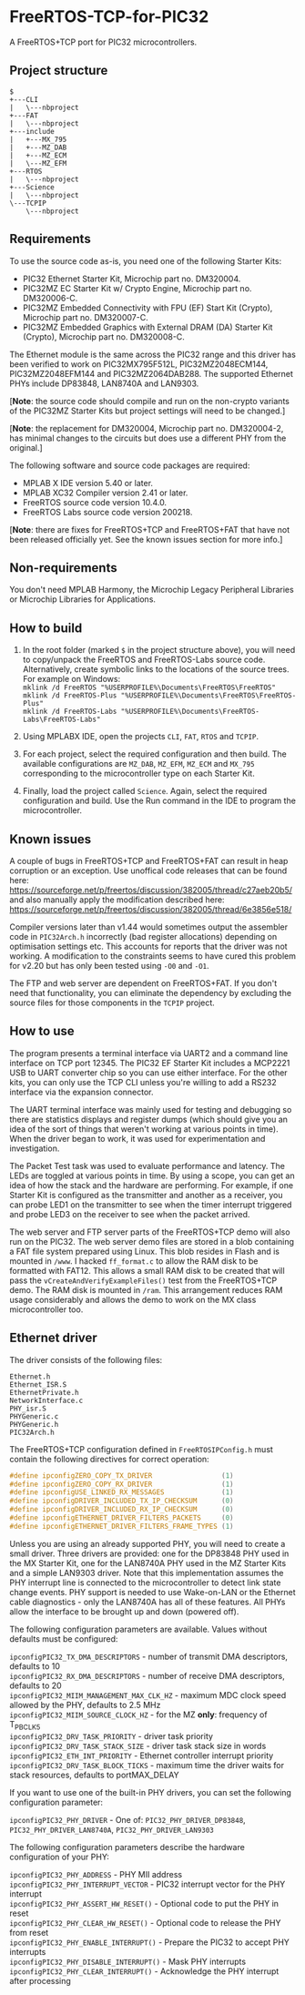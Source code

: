 # FreeRTOS-TCP-for-PIC32

A FreeRTOS+TCP port for PIC32 microcontrollers.

## Project structure
```
$
+---CLI
|   \---nbproject
+---FAT
|   \---nbproject
+---include
|   +---MX_795
|   +---MZ_DAB
|   +---MZ_ECM
|   \---MZ_EFM
+---RTOS
|   \---nbproject
+---Science
|   \---nbproject
\---TCPIP
    \---nbproject
```
## Requirements
To use the source code as-is, you need one of the following Starter Kits:

  * PIC32 Ethernet Starter Kit, Microchip part no. DM320004.
  * PIC32MZ EC Starter Kit w/ Crypto Engine, Microchip part no. DM320006-C.
  * PIC32MZ Embedded Connectivity with FPU (EF) Start Kit (Crypto), Microchip part no. DM320007-C.
  * PIC32MZ Embedded Graphics with External DRAM (DA) Starter Kit (Crypto), Microchip part no. DM320008-C.

The Ethernet module is the same across the PIC32 range and this driver has been verified to work on PIC32MX795F512L, PIC32MZ2048ECM144, PIC32MZ2048EFM144 and PIC32MZ2064DAB288. The supported Ethernet PHYs include DP83848, LAN8740A and LAN9303.

[**Note**: the source code should compile and run on the non-crypto variants of the PIC32MZ Starter Kits but project settings will need to be changed.]

[**Note**: the replacement for DM320004, Microchip part no. DM320004-2, has minimal changes to the circuits but does use a different PHY from the original.]

The following software and source code packages are required:
  * MPLAB X IDE version 5.40 or later.
  * MPLAB XC32 Compiler version 2.41 or later.
  * FreeRTOS source code version 10.4.0.
  * FreeRTOS Labs source code version 200218.

[**Note**: there are fixes for FreeRTOS+TCP and FreeRTOS+FAT that have not been released officially yet. See the known issues section for more info.]

## Non-requirements

You don't need MPLAB Harmony, the Microchip Legacy Peripheral Libraries or Microchip Libraries for Applications.

## How to build

1. In the root folder (marked `$` in the project structure above), you will need to copy/unpack the FreeRTOS and FreeRTOS-Labs source code. Alternatively, create symbolic links to the locations of the source trees. For example on Windows:  
`mklink /d FreeRTOS "%USERPROFILE%\Documents\FreeRTOS\FreeRTOS"`  
`mklink /d FreeRTOS-Plus "%USERPROFILE%\Documents\FreeRTOS\FreeRTOS-Plus"`  
`mklink /d FreeRTOS-Labs "%USERPROFILE%\Documents\FreeRTOS-Labs\FreeRTOS-Labs"`

2. Using MPLABX IDE, open the projects `CLI`, `FAT`, `RTOS` and `TCPIP`.

3. For each project, select the required configuration and then build. The available configurations are `MZ_DAB`, `MZ_EFM`, `MZ_ECM` and `MX_795` corresponding to the microcontroller type on each Starter Kit.

4. Finally, load the project called `Science`. Again, select the required configuration and build. Use the Run command in the IDE to program the microcontroller.

## Known issues

A couple of bugs in FreeRTOS+TCP and FreeRTOS+FAT can result in heap corruption or an exception. Use unoffical code releases that can be found here: https://sourceforge.net/p/freertos/discussion/382005/thread/c27aeb20b5/ and also manually apply the modification described here: https://sourceforge.net/p/freertos/discussion/382005/thread/6e3856e518/

Compiler versions later than v1.44 would sometimes output the assembler code in `PIC32Arch.h` incorrectly (bad register allocations) depending on optimisation settings etc. This accounts for reports that the driver was not working. A modification to the constraints seems to have cured this problem for v2.20 but has only been tested using `-O0` and `-O1`.

The FTP and web server are dependent on FreeRTOS+FAT. If you don't need that functionality, you can eliminate the dependency by excluding the source files for those components in the `TCPIP` project.

## How to use

The program presents a terminal interface via UART2 and a command line interface on TCP port 12345. The PIC32 EF Starter Kit includes a MCP2221 USB to UART converter chip so you can use either interface. For the other kits, you can only use the TCP CLI unless you're willing to add a RS232 interface via the expansion connector.

The UART terminal interface was mainly used for testing and debugging so there are statistics displays and register dumps (which should give you an idea of the sort of things that weren't working at various points in time). When the driver began to work, it was used for experimentation and investigation.

The Packet Test task was used to evaluate performance and latency. The LEDs are toggled at various points in time. By using a scope, you can get an idea of how the stack and the hardware are performing. For example, if one Starter Kit is configured as the transmitter and another as a receiver, you can probe LED1 on the transmitter to see when the timer interrupt triggered and probe LED3 on the receiver to see when the packet arrived.

The web server and FTP server parts of the FreeRTOS+TCP demo will also run on the PIC32. The web server demo files are stored in a blob containing a FAT file system prepared using Linux. This blob resides in Flash and is mounted in `/www`. I hacked `ff_format.c` to allow the RAM disk to be formatted with FAT12. This allows a small RAM disk to be created that will pass the `vCreateAndVerifyExampleFiles()` test from the FreeRTOS+TCP demo. The RAM disk is mounted in `/ram`. This arrangement reduces RAM usage considerably and allows the demo to work on the MX class microcontroller too.

## Ethernet driver

The driver consists of the following files:
```
Ethernet.h
Ethernet_ISR.S
EthernetPrivate.h
NetworkInterface.c
PHY_isr.S
PHYGeneric.c
PHYGeneric.h
PIC32Arch.h
```
The FreeRTOS+TCP configuration defined in `FreeRTOSIPConfig.h` must contain the following directives for correct operation:
```C
#define ipconfigZERO_COPY_TX_DRIVER                 (1)
#define ipconfigZERO_COPY_RX_DRIVER                 (1)
#define ipconfigUSE_LINKED_RX_MESSAGES              (1)
#define ipconfigDRIVER_INCLUDED_TX_IP_CHECKSUM      (0)
#define ipconfigDRIVER_INCLUDED_RX_IP_CHECKSUM      (0)
#define ipconfigETHERNET_DRIVER_FILTERS_PACKETS     (0)
#define ipconfigETHERNET_DRIVER_FILTERS_FRAME_TYPES (1)
```
Unless you are using an already supported PHY, you will need to create a small driver. Three drivers are provided: one for the DP83848 PHY used in the MX Starter Kit, one for the LAN8740A PHY used in the MZ Starter Kits and a simple LAN9303 driver. Note that this implementation assumes the PHY interrupt line is connected to the microcontroller to detect link state change events. PHY support is needed to use Wake-on-LAN or the Ethernet cable diagnostics - only the LAN8740A has all of these features. All PHYs allow the interface to be brought up and down (powered off).

The following configuration parameters are available. Values without defaults must be configured:

`ipconfigPIC32_TX_DMA_DESCRIPTORS` - number of transmit DMA descriptors, defaults to 10  
`ipconfigPIC32_RX_DMA_DESCRIPTORS` - number of receive DMA descriptors, defaults to 20  
`ipconfigPIC32_MIIM_MANAGEMENT_MAX_CLK_HZ` - maximum MDC clock speed allowed by the PHY, defaults to 2.5 MHz  
`ipconfigPIC32_MIIM_SOURCE_CLOCK_HZ` - for the MZ __only__: frequency of T<sub>PBCLK5</sub>  
`ipconfigPIC32_DRV_TASK_PRIORITY` - driver task priority  
`ipconfigPIC32_DRV_TASK_STACK_SIZE` - driver task stack size in words  
`ipconfigPIC32_ETH_INT_PRIORITY` - Ethernet controller interrupt priority  
`ipconfigPIC32_DRV_TASK_BLOCK_TICKS` - maximum time the driver waits for stack resources, defaults to portMAX_DELAY

If you want to use one of the built-in PHY drivers, you can set the following configuration parameter:

`ipconfigPIC32_PHY_DRIVER` - One of: `PIC32_PHY_DRIVER_DP83848`, `PIC32_PHY_DRIVER_LAN8740A`, `PIC32_PHY_DRIVER_LAN9303`

The following configuration parameters describe the hardware configuration of your PHY:

`ipconfigPIC32_PHY_ADDRESS` - PHY MII address  
`ipconfigPIC32_PHY_INTERRUPT_VECTOR` - PIC32 interrupt vector for the PHY interrupt  
`ipconfigPIC32_PHY_ASSERT_HW_RESET()` - Optional code to put the PHY in reset  
`ipconfigPIC32_PHY_CLEAR_HW_RESET()` - Optional code to release the PHY from reset  
`ipconfigPIC32_PHY_ENABLE_INTERRUPT()` - Prepare the PIC32 to accept PHY interrupts  
`ipconfigPIC32_PHY_DISABLE_INTERRUPT()` - Mask PHY interrupts  
`ipconfigPIC32_PHY_CLEAR_INTERRUPT()` - Acknowledge the PHY interrupt after processing  
